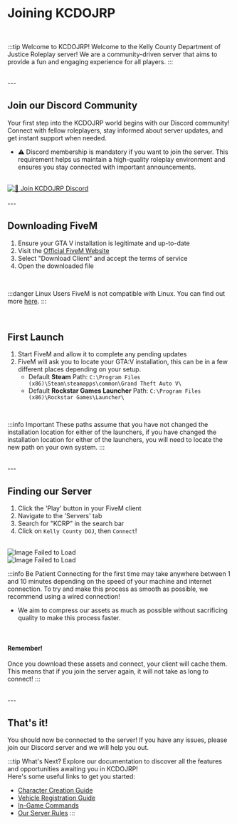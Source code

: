 # Joining KCDOJRP

<br/>

:::tip Welcome to KCDOJRP!
Welcome to the Kelly County Department of Justice Roleplay server! We are a community-driven server that aims to provide a fun and engaging experience for all players.
:::

<br/>
---
<br/>

## Join our Discord Community

Your first step into the KCDOJRP world begins with our Discord community! Connect with fellow roleplayers, stay informed about server updates, and get instant support when needed.
- ⚠️ Discord membership is mandatory if you want to join the server. This requirement helps us maintain a high-quality roleplay environment and ensures you stay connected with important announcements.

<br/>
<div class="text--center">
    <a href="https://discord.gg/kcdojrp" target="_blank">
        <img src="/discord-button.png" alt="💬 Join KCDOJRP Discord" style={{ width: 300 }}/>
    </a>
</div>

<br/>
---
<br/>

## Downloading FiveM
1. Ensure your GTA V installation is legitimate and up-to-date
2. Visit the [Official FiveM Website](https://fivem.net/)
3. Select "Download Client" and accept the terms of service
4. Open the downloaded file

<br/>

:::danger Linux Users
FiveM is not compatible with Linux. You can find out more [here](https://docs.fivem.net/docs/support/client-faq/#will-fivem-run-on-linux).
:::

<br/>

## First Launch
1. Start FiveM and allow it to complete any pending updates
2. FiveM will ask you to locate your GTA:V installation, this can be in a few different places depending on your setup.
    - Default **Steam** Path: `C:\Program Files (x86)\Steam\steamapps\common\Grand Theft Auto V\`
    - Default **Rockstar Games Launcher** Path: `C:\Program Files (x86)\Rockstar Games\Launcher\`

<br/>

:::info Important
These paths assume that you have not changed the installation location for either of the launchers,
if you have changed the installation location for either of the launchers, you will need to locate the new path
on your own system.
:::

<br/>
---
<br/>

## Finding our Server

1. Click the 'Play' button in your FiveM client
2. Navigate to the 'Servers' tab
3. Search for "KCRP" in the search bar
4. Click on `Kelly County DOJ`, then `Connect`!

<br/>
<div class="text--center">
    <img src="/server-list.png" alt="Image Failed to Load" style={{ width: 1000 }}/>
</div>
<div class="text--center">
    <img src="/server-info.png" alt="Image Failed to Load" style={{ width: 1000 }}/>
</div>

:::info Be Patient
Connecting for the first time may take anywhere between 1 and 10 minutes depending on the speed of your machine and internet connection.
To try and make this process as smooth as possible, we recommend using a wired connection!
- We aim to compress our assets as much as possible without sacrificing quality to make this process faster.

<br/>

#### Remember!
Once you download these assets and connect, your client will cache them. This means that if you join the server again, it will not take as long to connect!
:::

<br/>
---
<br/>

## That's it!

You should now be connected to the server! If you have any issues, please join our Discord server and we will help you out.

:::tip What's Next?
Explore our documentation to discover all the features and opportunities awaiting you in KCDOJRP!<br/>
Here's some useful links to get you started:
- [Character Creation Guide](#)
- [Vehicle Registration Guide](#)
- [In-Game Commands](/docs/introduction/in-game-commands)
- [Our Server Rules](/docs/introduction/server-rules)
:::
